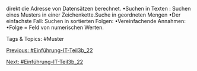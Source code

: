 direkt die Adresse von Datensätzen berechnet.
•Suchen in Texten : Suchen eines Musters in einer Zeichenkette.Suche in geordneten Mengen
•Der einfachste Fall: Suchen in sortierten Folgen:
•Vereinfachende Annahmen:
•Folge = Feld von numerischen Werten.

   Tags & Topics:
   #Muster

[Previous: #Einführung-IT-Teil3b_22](Einführung-IT-Teil3b_22.md)

[Next: #Einführung-IT-Teil3b_22](Einführung-IT-Teil3b_22.md)